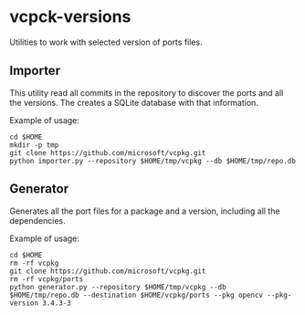 # vcpck-versions

Utilities to work with selected version of ports files.

## Importer

This utility read all commits in the repository to discover the ports and all the versions. The creates a SQLite database with that information.

Example of usage:

```shell
cd $HOME
mkdir -p tmp
git clone https://github.com/microsoft/vcpkg.git
python importer.py --repository $HOME/tmp/vcpkg --db $HOME/tmp/repo.db
```

## Generator

Generates all the port files for a package and a version, including all the dependencies.

Example of usage:

```shell
cd $HOME
rm -rf vcpkg
git clone https://github.com/microsoft/vcpkg.git
rm -rf vcpkg/ports
python generator.py --repository $HOME/tmp/vcpkg --db $HOME/tmp/repo.db --destination $HOME/vcpkg/ports --pkg opencv --pkg-version 3.4.3-3
```

